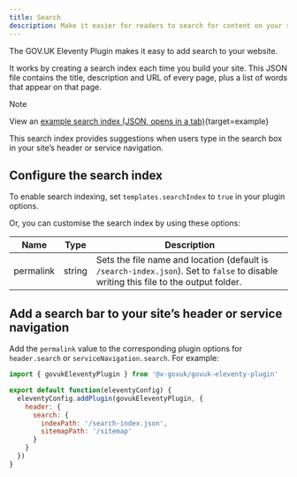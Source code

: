 ```yaml
---
title: Search
description: Make it easier for readers to search for content on your site.
---
```


The GOV.UK Eleventy Plugin makes it easy to add search to your website.

It works by creating a search index each time you build your site. This JSON file contains the title, description and URL of every page, plus a list of words that appear on that page.

> [!NOTE]
> View an [example search index (JSON, opens in a tab)](/example/search-index.json){target=example}

This search index provides suggestions when users type in the search box in your site’s header or service navigation.

## Configure the search index

To enable search indexing, set `templates.searchIndex` to `true` in your plugin options.

Or, you can customise the search index by using these options:

| Name      | Type   | Description                                                                                                                          |
| --------- | ------ | ------------------------------------------------------------------------------------------------------------------------------------ |
| permalink | string | Sets the file name and location (default is `/search-index.json`). Set to `false` to disable writing this file to the output folder. |

## Add a search bar to your site’s header or service navigation

Add the `permalink` value to the corresponding plugin options for `header.search` or `serviceNavigation.search`. For example:

```js
import { govukEleventyPlugin } from '@x-govuk/govuk-eleventy-plugin'

export default function(eleventyConfig) {
  eleventyConfig.addPlugin(govukEleventyPlugin, {
    header: {
      search: {
        indexPath: '/search-index.json',
        sitemapPath: '/sitemap'
      }
    }
  })
}
```

